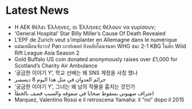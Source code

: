 # Latest News
-  Η ΑΕΚ θέλει Έλληνες, οι Έλληνες θέλουν να γυρίσουν;
-  ‘General Hospital’ Star Billy Miller’s Cause Of Death Revealed
-  L'EPF de Zurich veut s'implanter en Allemagne dans le numérique
-  แม่นเหมือนจับวาง! Pan เอาท์เพลย์ ยิงหลับโดนจนพา WHG ชนะ 2-1 KBG ในศึก Wild Rift League Asia Season 2
-  Gold Buffalo US coin donated anonymously raises over £1,000 for Scotland’s Charity Air Ambulance
-  ‘궁금한 이야기 Y’, 학교 선배는 왜 SNS 계정을 사칭 했나
-  جرائم العدوان في مثل هذا اليوم 8 ديسمبر
-  ‘궁금한 이야기 Y’, 그녀는 왜 남의 작물을 훔치는 것인가
-  اعتراف صهيوني بسقوط ضحايا في صفوفه والسبب قصف بالخطأ
-  Marquez, Valentino Rossi e il retroscena Yamaha: il “no” dopo il 2015
